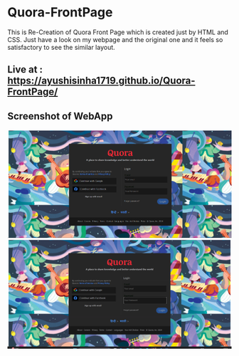 # Quora-FrontPage
This is Re-Creation of Quora Front Page which is created just by HTML and CSS.
Just have a look on my webpage and the original one and it feels so satisfactory to see the similar  layout.
## Live at : https://ayushisinha1719.github.io/Quora-FrontPage/
## Screenshot of WebApp
![Screenshot](s1.png)
![Screenshot](s2.png)
